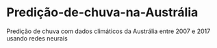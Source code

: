 # Predição-de-chuva-na-Austrália
Predição de chuva com dados climáticos da Austrália entre 2007 e 2017 usando redes neurais
